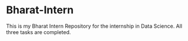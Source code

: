 # Bharat-Intern
This is my Bharat Intern Repository for the internship in Data Science.
All three tasks are completed.
